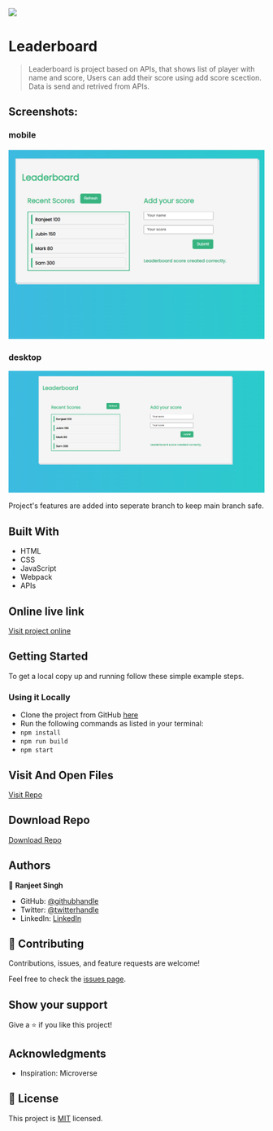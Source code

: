 ![](https://img.shields.io/badge/thecodechaser-blueviolet)

# Leaderboard

> Leaderboard is project based on APIs, that shows list of player with name and score, Users can add their score using add score scection. Data is send and retrived from APIs.

## Screenshots:

### mobile

![screenshot](./src/images/Screenshot1.png)

### desktop

![screenshot](./src/images/Screenshot2.png)

Project's features are added into seperate branch to keep main branch safe.

## Built With

- HTML
- CSS
- JavaScript
- Webpack
- APIs

## Online live link

[Visit project online](https://thecodechaser.github.io/leaderboard/dist/)

## Getting Started

To get a local copy up and running follow these simple example steps.

### Using it Locally
- Clone the project from GitHub [here](git@github.com:thecodechaser/leaderboard.git)
- Run the following commands as listed in your terminal:
- `npm install`
- `npm run build`
- `npm start`

## Visit And Open Files

[Visit Repo](https://github.com/thecodechaser/leaderboard)

## Download Repo

[Download Repo](https://github.com/thecodechaser/leaderboard/archive/refs/heads/dev.zip)

## Authors

👤 **Ranjeet Singh**

- GitHub: [@githubhandle](https://github.com/thecodechaser)
- Twitter: [@twitterhandle](https://twitter.com/thecodechaser)
- LinkedIn: [LinkedIn](https://linkedin.com/in/thecodechaser)

## 🤝 Contributing

Contributions, issues, and feature requests are welcome!

Feel free to check the [issues page](https://github.com/thecodechaser/leaderboard/issues).

## Show your support

Give a ⭐️ if you like this project!

## Acknowledgments

- Inspiration: Microverse

## 📝 License

This project is [MIT](./MIT.md) licensed.
